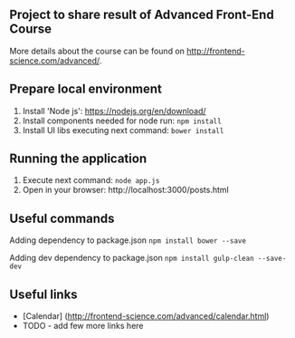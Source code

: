 ## Project to share result of Advanced Front-End Course
More details about the course can be found on http://frontend-science.com/advanced/.

## Prepare local environment
1. Install 'Node js':
https://nodejs.org/en/download/
2. Install components needed for node run:
```npm install```
3. Install UI libs executing next command:
```bower install```

## Running the application
1. Execute next command:
```node app.js```
2. Open in your browser:
http://localhost:3000/posts.html


## Useful commands
Adding dependency to package.json
```npm install bower --save```

Adding dev dependency to package.json
```npm install gulp-clean --save-dev```

## Useful links
+ [Calendar] (http://frontend-science.com/advanced/calendar.html)
+ TODO - add few more links here
